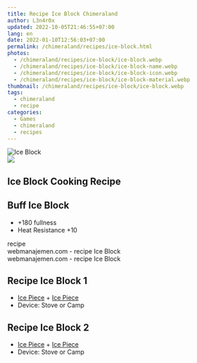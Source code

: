 ```yaml
---
title: Recipe Ice Block Chimeraland
author: L3n4r0x
updated: 2022-10-05T21:46:55+07:00
lang: en
date: 2022-01-10T12:56:03+07:00
permalink: /chimeraland/recipes/ice-block.html
photos:
  - /chimeraland/recipes/ice-block/ice-block.webp
  - /chimeraland/recipes/ice-block/ice-block-name.webp
  - /chimeraland/recipes/ice-block/ice-block-icon.webp
  - /chimeraland/recipes/ice-block/ice-block-material.webp
thumbnail: /chimeraland/recipes/ice-block/ice-block.webp
tags:
  - chimeraland
  - recipe
categories:
  - Games
  - chimeraland
  - recipes
---
```


<link
  rel="stylesheet"
  href="https://rawcdn.githack.com/dimaslanjaka/Web-Manajemen/870a349/css/bootstrap-5-3-0-alpha3-wrapper.css"
/>
<section id="bootstrap-wrapper">
  <div data-bs-theme="dark">
    <div class="card mb-2">
      <div class="card-body">
        <div class="row g-0">
          <div class="col-sm-4 position-relative mb-2">
            <img
              src="https://www.webmanajemen.com/chimeraland/recipes/ice-block/ice-block-material.webp"
              class="card-img fit-cover w-100 h-100"
              alt="Ice Block"
              data-fancybox="true"
            />
          </div>
          <div class="col-sm-8 mb-2">
            <div class="card-body">
              <div class="d-flex flex-row align-items-center mb-3">
                <img
                  class="d-inline-block me-2"
                  src="https://www.webmanajemen.com/chimeraland/recipes/ice-block/ice-block-icon.webp"
                  width="auto"
                  height="auto"
                  style="vertical-align: middle"
                />
                <h2 class="fs-5">Ice Block Cooking Recipe</h2>
              </div>
              <h2 class="card-title fs-5">Buff Ice Block</h2>
              <div class="card-text">
                <ul>
                  <li>+180 fullness</li>
                  <li>Heat Resistance +10</li>
                </ul>
              </div>
              <span class="badge rounded-pill">recipe</span>
            </div>
            <div class="card-footer text-end text-muted mt-auto">
              webmanajemen.com - recipe Ice Block
            </div>
          </div>
        </div>
      </div>
      <div class="card-footer text-end text-muted">
        webmanajemen.com - recipe Ice Block
      </div>
    </div>
    <div class="row mb-2">
      <div class="col-12 col-lg-6 recipe-item mb-2">
        <div class="card">
          <div class="card-body">
            <h2 class="card-title fs-5">Recipe Ice Block 1</h2>
            <div class="card-text">
              <ul>
                <li>
                  <a
                    class="text-decoration-none text-primary"
                    href="/chimeraland/materials/ice-piece.html"
                    >Ice Piece</a
                  ><span> + </span
                  ><a
                    class="text-decoration-none text-primary"
                    href="/chimeraland/materials/ice-piece.html"
                    >Ice Piece</a
                  >
                </li>
                <li>Device: Stove or Camp</li>
              </ul>
            </div>
          </div>
        </div>
      </div>
      <div class="col-12 col-lg-6 recipe-item mb-2">
        <div class="card">
          <div class="card-body">
            <h2 class="card-title fs-5">Recipe Ice Block 2</h2>
            <div class="card-text">
              <ul>
                <li>
                  <a
                    class="text-decoration-none text-primary"
                    href="/chimeraland/materials/ice-piece.html"
                    >Ice Piece</a
                  ><span> + </span
                  ><a
                    class="text-decoration-none text-primary"
                    href="/chimeraland/materials/ice-piece.html"
                    >Ice Piece</a
                  >
                </li>
                <li>Device: Stove or Camp</li>
              </ul>
            </div>
          </div>
        </div>
      </div>
    </div>
  </div>
</section>